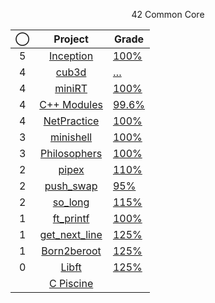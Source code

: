 <p align="center">42 Common Core</p>

<div align="center">

|◯|Project|Grade|
|:--:|:--:|--|
|5|[Inception](../../../42-inception)			|	[100%](https://projects.intra.42.fr/projects/inception/projects_users/julmuntz)|
|4|[cub3d](../../../42-cub3d)					|	[…](https://projects.intra.42.fr/projects/cub3d/projects_users/julmuntz)|
|4|[miniRT](../../../)							|	[100%](https://projects.intra.42.fr/projects/minirt/projects_users/julmuntz)|
|4|[C++ Modules](../../../42-cpp-modules)		|	[99.6%](https://projects.intra.42.fr/projects/cpp-module-09/projects_users/julmuntz)|
|4|[NetPractice](../../../42-net-practice)		|	[100%](https://projects.intra.42.fr/projects/netpractice/projects_users/julmuntz)|
|3|[minishell](../../../42-minishell)			|	[100%](https://projects.intra.42.fr/projects/42cursus-minishell/projects_users/julmuntz)|
|3|[Philosophers](../../../42-philosophers)		|	[100%](https://projects.intra.42.fr/projects/42cursus-philosophers/projects_users/julmuntz)|
|2|[pipex](../../../42-pipex)					|	[110%](https://projects.intra.42.fr/projects/pipex/projects_users/julmuntz)|
|2|[push_swap](../../../42-push-swap)			|	[95%](https://projects.intra.42.fr/projects/42cursus-push_swap/projects_users/julmuntz)|
|2|[so_long](../../../42-so-long)				|	[115%](https://projects.intra.42.fr/projects/so_long/projects_users/julmuntz)|
|1|[ft_printf](../../../42-printf)				|	[100%](https://projects.intra.42.fr/projects/42cursus-ft_printf/projects_users/julmuntz)|
|1|[get_next_line](../../../42-get-next-line)	|	[125%](https://projects.intra.42.fr/projects/42cursus-get_next_line/projects_users/julmuntz)|
|1|[Born2beroot](../../../42-born2beroot)		|	[125%](https://projects.intra.42.fr/projects/born2beroot/projects_users/julmuntz)|
|0|[Libft](../../../42-libft)					|	[125%](https://projects.intra.42.fr/projects/42cursus-libft/projects_users/julmuntz)|
||[C Piscine](../../../42-c-piscine)			||
  
</div>
